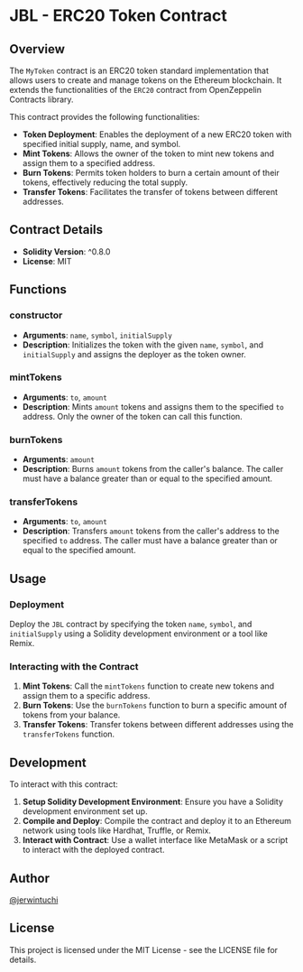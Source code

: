 # JBL - ERC20 Token Contract

## Overview

The `MyToken` contract is an ERC20 token standard implementation that allows users to create and manage tokens on the Ethereum blockchain. It extends the functionalities of the `ERC20` contract from OpenZeppelin Contracts library.

This contract provides the following functionalities:

- **Token Deployment**: Enables the deployment of a new ERC20 token with specified initial supply, name, and symbol.
- **Mint Tokens**: Allows the owner of the token to mint new tokens and assign them to a specified address.
- **Burn Tokens**: Permits token holders to burn a certain amount of their tokens, effectively reducing the total supply.
- **Transfer Tokens**: Facilitates the transfer of tokens between different addresses.

## Contract Details

- **Solidity Version**: ^0.8.0
- **License**: MIT

## Functions

### constructor

- **Arguments**: `name`, `symbol`, `initialSupply`
- **Description**: Initializes the token with the given `name`, `symbol`, and `initialSupply` and assigns the deployer as the token owner.

### mintTokens

- **Arguments**: `to`, `amount`
- **Description**: Mints `amount` tokens and assigns them to the specified `to` address. Only the owner of the token can call this function.

### burnTokens

- **Arguments**: `amount`
- **Description**: Burns `amount` tokens from the caller's balance. The caller must have a balance greater than or equal to the specified amount.

### transferTokens

- **Arguments**: `to`, `amount`
- **Description**: Transfers `amount` tokens from the caller's address to the specified `to` address. The caller must have a balance greater than or equal to the specified amount.

## Usage

### Deployment

Deploy the `JBL` contract by specifying the token `name`, `symbol`, and `initialSupply` using a Solidity development environment or a tool like Remix.

### Interacting with the Contract

1. **Mint Tokens**: Call the `mintTokens` function to create new tokens and assign them to a specific address.
2. **Burn Tokens**: Use the `burnTokens` function to burn a specific amount of tokens from your balance.
3. **Transfer Tokens**: Transfer tokens between different addresses using the `transferTokens` function.

## Development

To interact with this contract:

1. **Setup Solidity Development Environment**: Ensure you have a Solidity development environment set up.
2. **Compile and Deploy**: Compile the contract and deploy it to an Ethereum network using tools like Hardhat, Truffle, or Remix.
3. **Interact with Contract**: Use a wallet interface like MetaMask or a script to interact with the deployed contract.

## Author

[@jerwintuchi](https://github.com/jerwintuchi)

## License

This project is licensed under the MIT License - see the LICENSE file for details.
